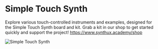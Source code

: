 # Simple Touch Synth
Explore various touch-controlled instruments and examples, designed for the Simple Touch Synth board and kit. Grab a kit in our shop to get started quickly and support the project! https://www.synthux.academy/shop

![Simple Touch Synth](https://github.com/Synthux-Academy/simple-touch-instruments/assets/91409567/21892c99-8bf1-432e-a098-692aca500b3c)



